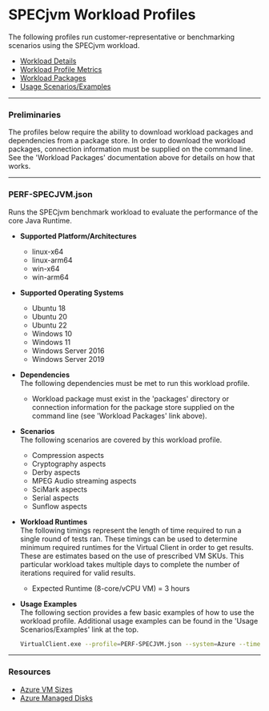 ﻿# SPECjvm Workload Profiles
The following profiles run customer-representative or benchmarking scenarios using the SPECjvm workload.

* [Workload Details](./SPECjvm.md)  
* [Workload Profile Metrics](./SPECjvmMetrics.md)
* [Workload Packages](./DependencyPackages.md)
* [Usage Scenarios/Examples](./UsageScenarios.md)

-----------------------------------------------------------------------

### Preliminaries
The profiles below require the ability to download workload packages and dependencies from a package store. In order to download the workload packages, connection information 
must be supplied on the command line. See the 'Workload Packages' documentation above for details on how that works.

-----------------------------------------------------------------------

### PERF-SPECJVM.json
Runs the SPECjvm benchmark workload to evaluate the performance of the core Java Runtime.

* **Supported Platform/Architectures**
  * linux-x64
  * linux-arm64
  * win-x64
  * win-arm64

* **Supported Operating Systems**
  * Ubuntu 18
  * Ubuntu 20
  * Ubuntu 22
  * Windows 10
  * Windows 11
  * Windows Server 2016
  * Windows Server 2019

* **Dependencies**  
  The following dependencies must be met to run this workload profile.

  * Workload package must exist in the 'packages' directory or connection information for the package store supplied on the command line (see 'Workload Packages' link above).

* **Scenarios**  
  The following scenarios are covered by this workload profile.

  * Compression aspects
  * Cryptography aspects
  * Derby aspects
  * MPEG Audio streaming aspects
  * SciMark aspects
  * Serial aspects
  * Sunflow aspects


* **Workload Runtimes**  
  The following timings represent the length of time required to run a single round of tests ran. These timings can be used to determine
  minimum required runtimes for the Virtual Client in order to get results. These are estimates based on the use of prescribed VM SKUs. This
  particular workload takes multiple days to complete the number of iterations required for valid results.

  * Expected Runtime (8-core/vCPU VM) = 3 hours

* **Usage Examples**  
  The following section provides a few basic examples of how to use the workload profile. Additional usage examples can be found in the
  'Usage Scenarios/Examples' link at the top.


  ``` bash
  VirtualClient.exe --profile=PERF-SPECJVM.json --system=Azure --timeout=1440 --packageStore="{BlobConnectionString|SAS Uri}"
  ```

-----------------------------------------------------------------------

### Resources
* [Azure VM Sizes](https://docs.microsoft.com/en-us/azure/virtual-machines/sizes)
* [Azure Managed Disks](https://azure.microsoft.com/en-us/pricing/details/managed-disks/)